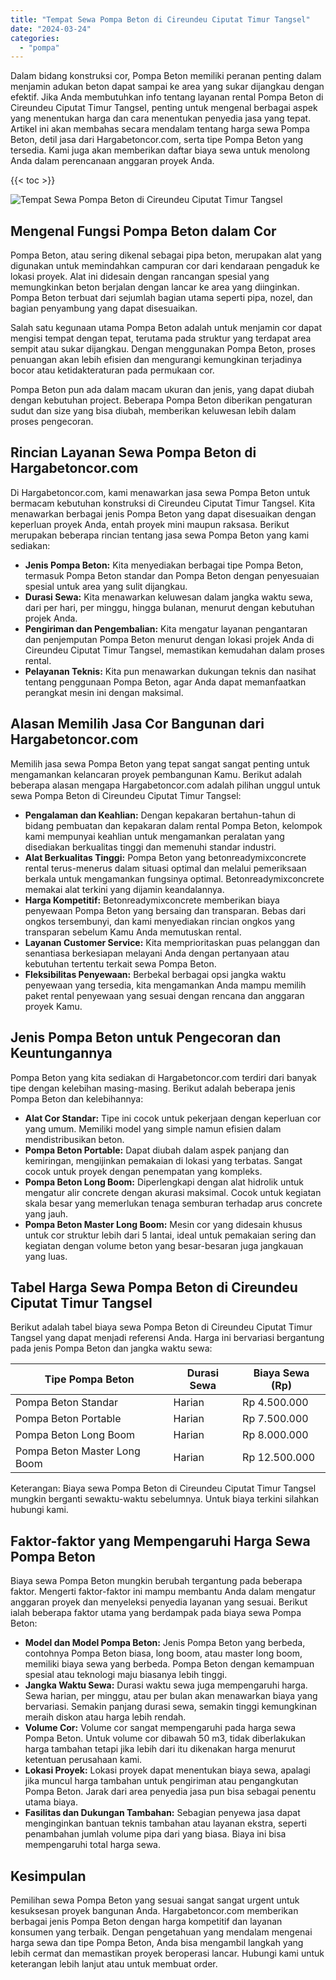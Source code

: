 ```yaml
---
title: "Tempat Sewa Pompa Beton di Cireundeu Ciputat Timur Tangsel"
date: "2024-03-24"
categories: 
  - "pompa"
---
```




Dalam bidang konstruksi cor, Pompa Beton memiliki peranan penting dalam menjamin adukan beton dapat sampai ke area yang sukar dijangkau dengan efektif. Jika Anda membutuhkan info tentang layanan rental Pompa Beton di Cireundeu Ciputat Timur Tangsel, penting untuk mengenal berbagai aspek yang menentukan harga dan cara menentukan penyedia jasa yang tepat. Artikel ini akan membahas secara mendalam tentang harga sewa Pompa Beton, detil jasa dari Hargabetoncor.com, serta tipe Pompa Beton yang tersedia. Kami juga akan memberikan daftar biaya sewa untuk menolong Anda dalam perencanaan anggaran proyek Anda.

{{< toc >}}

![Tempat Sewa Pompa Beton di Cireundeu Ciputat Timur Tangsel](https://hargareadymixid.github.io/pompa/concrete-pump%20(24).png)

## Mengenal Fungsi Pompa Beton dalam Cor

Pompa Beton, atau sering dikenal sebagai pipa beton, merupakan alat yang digunakan untuk memindahkan campuran cor dari kendaraan pengaduk ke lokasi proyek. Alat ini didesain dengan rancangan spesial yang memungkinkan beton berjalan dengan lancar ke area yang diinginkan. Pompa Beton terbuat dari sejumlah bagian utama seperti pipa, nozel, dan bagian penyambung yang dapat disesuaikan.

Salah satu kegunaan utama Pompa Beton adalah untuk menjamin cor dapat mengisi tempat dengan tepat, terutama pada struktur yang terdapat area sempit atau sukar dijangkau. Dengan menggunakan Pompa Beton, proses penuangan akan lebih efisien dan mengurangi kemungkinan terjadinya bocor atau ketidakteraturan pada permukaan cor.

Pompa Beton pun ada dalam macam ukuran dan jenis, yang dapat diubah dengan kebutuhan project. Beberapa Pompa Beton diberikan pengaturan sudut dan size yang bisa diubah, memberikan keluwesan lebih dalam proses pengecoran.

## Rincian Layanan Sewa Pompa Beton di Hargabetoncor.com

Di Hargabetoncor.com, kami menawarkan jasa sewa Pompa Beton untuk bermacam kebutuhan konstruksi di Cireundeu Ciputat Timur Tangsel. Kita menawarkan berbagai jenis Pompa Beton yang dapat disesuaikan dengan keperluan proyek Anda, entah proyek mini maupun raksasa. Berikut merupakan beberapa rincian tentang jasa sewa Pompa Beton yang kami sediakan:

- **Jenis Pompa Beton:** Kita menyediakan berbagai tipe Pompa Beton, termasuk Pompa Beton standar dan Pompa Beton dengan penyesuaian spesial untuk area yang sulit dijangkau.
- **Durasi Sewa:** Kita menawarkan keluwesan dalam jangka waktu sewa, dari per hari, per minggu, hingga bulanan, menurut dengan kebutuhan projek Anda.
- **Pengiriman dan Pengembalian:** Kita mengatur layanan pengantaran dan penjemputan Pompa Beton menurut dengan lokasi projek Anda di Cireundeu Ciputat Timur Tangsel, memastikan kemudahan dalam proses rental.
- **Pelayanan Teknis:** Kita pun menawarkan dukungan teknis dan nasihat tentang penggunaan Pompa Beton, agar Anda dapat memanfaatkan perangkat mesin ini dengan maksimal.

## Alasan Memilih Jasa Cor Bangunan dari Hargabetoncor.com

Memilih jasa sewa Pompa Beton yang tepat sangat sangat penting untuk mengamankan kelancaran proyek pembangunan Kamu. Berikut adalah beberapa alasan mengapa Hargabetoncor.com adalah pilihan unggul untuk sewa Pompa Beton di Cireundeu Ciputat Timur Tangsel:

- **Pengalaman dan Keahlian:** Dengan kepakaran bertahun-tahun di bidang pembuatan dan kepakaran dalam rental Pompa Beton, kelompok kami mempunyai keahlian untuk mengamankan peralatan yang disediakan berkualitas tinggi dan memenuhi standar industri.
- **Alat Berkualitas Tinggi:** Pompa Beton yang betonreadymixconcrete rental terus-menerus dalam situasi optimal dan melalui pemeriksaan berkala untuk mengamankan fungsinya optimal. Betonreadymixconcrete memakai alat terkini yang dijamin keandalannya.
- **Harga Kompetitif:** Betonreadymixconcrete memberikan biaya penyewaan Pompa Beton yang bersaing dan transparan. Bebas dari ongkos tersembunyi, dan kami menyediakan rincian ongkos yang transparan sebelum Kamu Anda memutuskan rental.
- **Layanan Customer Service:** Kita memprioritaskan puas pelanggan dan senantiasa berkesiapan melayani Anda dengan pertanyaan atau kebutuhan tertentu terkait sewa Pompa Beton.
- **Fleksibilitas Penyewaan:** Berbekal berbagai opsi jangka waktu penyewaan yang tersedia, kita mengamankan Anda mampu memilih paket rental penyewaan yang sesuai dengan rencana dan anggaran proyek Kamu.

## Jenis Pompa Beton untuk Pengecoran dan Keuntungannya

Pompa Beton yang kita sediakan di Hargabetoncor.com terdiri dari banyak tipe dengan kelebihan masing-masing. Berikut adalah beberapa jenis Pompa Beton dan kelebihannya:

- **Alat Cor Standar:** Tipe ini cocok untuk pekerjaan dengan keperluan cor yang umum. Memiliki model yang simple namun efisien dalam mendistribusikan beton.
- **Pompa Beton Portable:** Dapat diubah dalam aspek panjang dan kemiringan, mengijinkan pemakaian di lokasi yang terbatas. Sangat cocok untuk proyek dengan penempatan yang kompleks.
- **Pompa Beton Long Boom:** Diperlengkapi dengan alat hidrolik untuk mengatur alir concrete dengan akurasi maksimal. Cocok untuk kegiatan skala besar yang memerlukan tenaga semburan terhadap arus concrete yang jauh.
- **Pompa Beton Master Long Boom:** Mesin cor yang didesain khusus untuk cor struktur lebih dari 5 lantai, ideal untuk pemakaian sering dan kegiatan dengan volume beton yang besar-besaran juga jangkauan yang luas.

## Tabel Harga Sewa Pompa Beton di Cireundeu Ciputat Timur Tangsel

Berikut adalah tabel biaya sewa Pompa Beton di Cireundeu Ciputat Timur Tangsel yang dapat menjadi referensi Anda. Harga ini bervariasi bergantung pada jenis Pompa Beton dan jangka waktu sewa:

| Tipe Pompa Beton | Durasi Sewa | Biaya Sewa (Rp) |
| --- | --- | --- |
| Pompa Beton Standar | Harian | Rp 4.500.000 |
| Pompa Beton Portable | Harian | Rp 7.500.000 |
| Pompa Beton Long Boom | Harian | Rp 8.000.000 |
| Pompa Beton Master Long Boom | Harian | Rp 12.500.000 |

Keterangan: Biaya sewa Pompa Beton di Cireundeu Ciputat Timur Tangsel mungkin berganti sewaktu-waktu sebelumnya. Untuk biaya terkini silahkan hubungi kami.

## Faktor-faktor yang Mempengaruhi Harga Sewa Pompa Beton

Biaya sewa Pompa Beton mungkin berubah tergantung pada beberapa faktor. Mengerti faktor-faktor ini mampu membantu Anda dalam mengatur anggaran proyek dan menyeleksi penyedia layanan yang sesuai. Berikut ialah beberapa faktor utama yang berdampak pada biaya sewa Pompa Beton:

- **Model dan Model Pompa Beton:** Jenis Pompa Beton yang berbeda, contohnya Pompa Beton biasa, long boom, atau master long boom, memiliki biaya sewa yang berbeda. Pompa Beton dengan kemampuan spesial atau teknologi maju biasanya lebih tinggi.
- **Jangka Waktu Sewa:** Durasi waktu sewa juga mempengaruhi harga. Sewa harian, per minggu, atau per bulan akan menawarkan biaya yang bervariasi. Semakin panjang durasi sewa, semakin tinggi kemungkinan meraih diskon atau harga lebih rendah.
- **Volume Cor:** Volume cor sangat mempengaruhi pada harga sewa Pompa Beton. Untuk volume cor dibawah 50 m3, tidak diberlakukan harga tambahan tetapi jika lebih dari itu dikenakan harga menurut ketentuan perusahaan kami.
- **Lokasi Proyek:** Lokasi proyek dapat menentukan biaya sewa, apalagi jika muncul harga tambahan untuk pengiriman atau pengangkutan Pompa Beton. Jarak dari area penyedia jasa pun bisa sebagai penentu utama biaya.
- **Fasilitas dan Dukungan Tambahan:** Sebagian penyewa jasa dapat menginginkan bantuan teknis tambahan atau layanan ekstra, seperti penambahan jumlah volume pipa dari yang biasa. Biaya ini bisa mempengaruhi total harga sewa.

## Kesimpulan

Pemilihan sewa Pompa Beton yang sesuai sangat sangat urgent untuk kesuksesan proyek bangunan Anda. Hargabetoncor.com memberikan berbagai jenis Pompa Beton dengan harga kompetitif dan layanan konsumen yang terbaik. Dengan pengetahuan yang mendalam mengenai harga sewa dan tipe Pompa Beton, Anda bisa mengambil langkah yang lebih cermat dan memastikan proyek beroperasi lancar. Hubungi kami untuk keterangan lebih lanjut atau untuk membuat order.
